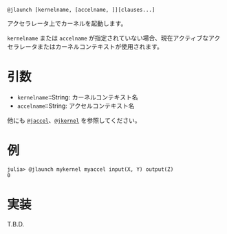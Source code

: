 ```
@jlaunch [kernelname, [accelname, ]][clauses...]
```

アクセラレータ上でカーネルを起動します。

`kernelname` または `accelname` が指定されていない場合、現在アクティブなアクセラレータまたはカーネルコンテキストが使用されます。

# 引数

  * `kernelname`::String: カーネルコンテキスト名
  * `accelname`::String: アクセルコンテキスト名

他にも [`@jaccel`](@jaccel)、[`@jkernel`](@jkernel) を参照してください。

# 例

```julia-repl
julia> @jlaunch mykernel myaccel input(X, Y) output(Z)
0
```

# 実装

T.B.D.

